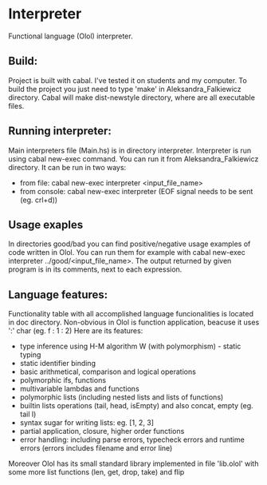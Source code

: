# Interpreter
Functional language (Olol) interpreter.



## Build:
Project is built with cabal. I've tested it on students and my computer.
To build the project you just need to type 'make' in Aleksandra_Falkiewicz directory.
Cabal will make dist-newstyle directory, where are all executable files.


## Running interpreter:
Main interpreters file (Main.hs) is in directory interpreter. Interpreter is run using
cabal new-exec command. You can run it from Aleksandra_Falkiewicz directory.
It can be run in two ways:
* from file: cabal new-exec interpreter <input_file_name>
* from console: cabal new-exec interpreter (EOF signal needs to be sent (eg. crl+d))



## Usage exaples
In directories good/bad you can find positive/negative usage examples of code written in Olol. You can run them for example with cabal new-exec interpreter ../good/<input_file_name>. The output returned by given program is in its comments, next to each expression.



## Language features:
Functionality table with all accomplished language funcionalities is located in doc directory.
Non-obvious in Olol is function application, beacuse it uses ':' char (eg. f : 1 : 2) 
Here are its features:
* type inference using H-M algorithm W (with polymorphism) - static typing
* static identifier binding
* basic arithmetical, comparison and logical operations
* polymorphic ifs, functions
* multivariable lambdas and functions
* polymorphic lists (including nested lists and lists of functions)
* builtin lists operations (tail, head, isEmpty) and also concat, empty (eg. tail l)
* syntax sugar for writing lists: eg. [1, 2, 3]
* partial application, closure, higher order functions
* error handling: including parse errors, typecheck errors and runtime errors (errors includes filename and error line)

Moreover Olol has its small standard library implemented in file 'lib.olol' with some more list functions (len, get, drop, take) and flip

